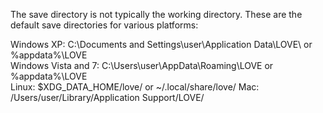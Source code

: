 The save directory is not typically the working directory. These are the default save directories for various platforms:

Windows XP: C:\Documents and Settings\user\Application Data\LOVE\ or %appdata%\LOVE\
Windows Vista and 7: C:\Users\user\AppData\Roaming\LOVE or %appdata%\LOVE\
Linux: $XDG_DATA_HOME/love/ or ~/.local/share/love/
Mac: /Users/user/Library/Application Support/LOVE/
